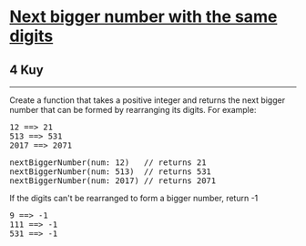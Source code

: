 <h1><a href="https://www.codewars.com/kata/55983863da40caa2c900004e">Next bigger number with the same digits</a></h1>
<h2>4 Kuy</h2>
<hr>
<p>Create a function that takes a positive integer and returns the next bigger number 
that can be formed by rearranging its digits. For example:</p>
<pre>
12 ==> 21
513 ==> 531
2017 ==> 2071
</pre>
<pre>
nextBiggerNumber(num: 12)   // returns 21
nextBiggerNumber(num: 513)  // returns 531
nextBiggerNumber(num: 2017) // returns 2071
</pre>
<p>If the digits can't be rearranged to form a bigger number, return -1</p>
<pre>
9 ==> -1
111 ==> -1
531 ==> -1
</pre>